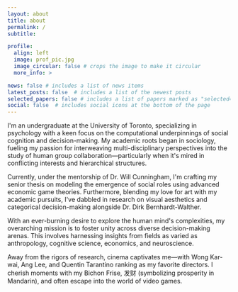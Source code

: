 ```yaml
---
layout: about
title: about
permalink: /
subtitle:

profile:
  align: left
  image: prof_pic.jpg
  image_circular: false # crops the image to make it circular
  more_info: >

news: false # includes a list of news items
latest_posts: false  # includes a list of the newest posts
selected_papers: false # includes a list of papers marked as "selected={true}"
social: false  # includes social icons at the bottom of the page
---
```


I'm an undergraduate at the University of Toronto, specializing in psychology with a keen focus on the computational underpinnings of social cognition and decision-making. My academic roots began in sociology, fueling my passion for interweaving multi-disciplinary perspectives into the study of human group collaboration—particularly when it's mired in conflicting interests and hierarchical structures.

Currently, under the mentorship of Dr. Will Cunningham, I'm crafting my senior thesis on modeling the emergence of social roles using advanced economic game theories. Furthermore, blending my love for art with my academic pursuits, I've dabbled in research on visual aesthetics and categorical decision-making alongside Dr. Dirk Bernhardt-Walther.

With an ever-burning desire to explore the human mind's complexities, my overarching mission is to foster unity across diverse decision-making arenas. This involves harnessing insights from fields as varied as anthropology, cognitive science, economics, and neuroscience.

Away from the rigors of research, cinema captivates me—with Wong Kar-wai, Ang Lee, and Quentin Tarantino ranking as my favorite directors. I cherish moments with my Bichon Frise, 发财 (symbolizing prosperity in Mandarin), and often escape into the world of video games.